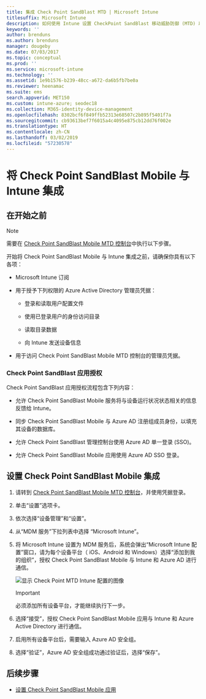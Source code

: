 ```yaml
---
title: 集成 Check Point SandBlast MTD | Microsoft Intune
titlesuffix: Microsoft Intune
description: 如何使用 Intune 设置 CheckPoint SandBlast 移动威胁防御 (MTD) 以控制移动设备对公司资源的访问。
keywords: ''
author: brenduns
ms.author: brenduns
manager: dougeby
ms.date: 07/03/2017
ms.topic: conceptual
ms.prod: ''
ms.service: microsoft-intune
ms.technology: ''
ms.assetid: 1e9b1576-b239-48cc-a672-da6b5fb7be0a
ms.reviewer: heenamac
ms.suite: ems
search.appverid: MET150
ms.custom: intune-azure; seodec18
ms.collection: M365-identity-device-management
ms.openlocfilehash: 8302bcf6f849ffb52313e68507c2b895f5401f7a
ms.sourcegitcommit: cb93613bef7f6015a4c4095e875cb12dd76f002e
ms.translationtype: HT
ms.contentlocale: zh-CN
ms.lasthandoff: 03/02/2019
ms.locfileid: "57230578"
---
```

# <a name="integrate-check-point-sandblast-mobile-with-intune"></a>将 Check Point SandBlast Mobile 与 Intune 集成

## <a name="before-you-begin"></a>在开始之前

> [!NOTE] 
> 需要在 [Check Point SandBlast Mobile MTD 控制台](https://intune-4.eu1.locsec.net/)中执行以下步骤。

开始将 Check Point SandBlast Mobile 与 Intune 集成之前，请确保你具有以下各项：

-   Microsoft Intune 订阅

-   用于授予下列权限的 Azure Active Directory 管理员凭据：

    -   登录和读取用户配置文件

    -   使用已登录用户的身份访问目录

    -   读取目录数据

    -   向 Intune 发送设备信息

-   用于访问 Check Point SandBlast Mobile MTD 控制台的管理员凭据。

### <a name="check-point-sandblast-app-authorization"></a>Check Point SandBlast 应用授权

Check Point SandBlast 应用授权流程包含下列内容：

-   允许 Check Point SandBlast Mobile 服务将与设备运行状况状态相关的信息反馈给 Intune。

-   同步 Check Point SandBlast Mobile 与 Azure AD 注册组成员身份，以填充其设备的数据库。

-   允许 Check Point SandBlast 管理控制台使用 Azure AD 单一登录 (SSO)。

-   允许 Check Point SandBlast Mobile 应用使用 Azure AD SSO 登录。

## <a name="to-set-up-check-point-sandblast-mobile-integration"></a>设置 Check Point SandBlast Mobile 集成

1.  请转到 [Check Point SandBlast Mobile MTD 控制台](https://intune-4.eu1.locsec.net/)，并使用凭据登录。

2.  单击“设置”选项卡。

3.  依次选择“设备管理”和“设置”。

4.  从“MDM 服务”下拉列表中选择 “Microsoft Intune”。

5.  将 Microsoft Intune 设置为 MDM 服务后，系统会弹出“Microsoft Intune 配置”窗口，请为每个设备平台（ iOS、Android 和 Windows）选择“添加到我的组织”，授权 Check Point SandBlast Mobile 与 Intune 和 Azure AD 进行通信。

    ![显示 Check Point MTD Intune 配置的图像](./media/checkpoint-MTD-1.PNG)

    > [!IMPORTANT]
    > 必须添加所有设备平台，才能继续执行下一步。

6.  选择“接受”，授权 Check Point SandBlast Mobile 应用与 Intune 和 Azure Active Directory 进行通信。

7.  启用所有设备平台后，需要输入 Azure AD 安全组。

8.  选择“验证”，Azure AD 安全组成功通过验证后，选择“保存”。

## <a name="next-steps"></a>后续步骤

- [设置 Check Point SandBlast Mobile 应用](mtd-apps-ios-app-configuration-policy-add-assign.md)

